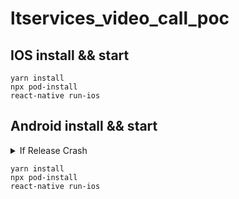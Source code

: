 # ltservices_video_call_poc

## IOS install && start
  ```
  yarn install
  npx pod-install
  react-native run-ios
  ```

## Android install && start
<details><summary>If Release Crash</summary>
`react-native-webrtc` android install error

Add this line to `android/gradle.properties`:

```
android.enableDexingArtifactTransform.desugaring=false

```
</details>

  ```
  yarn install
  npx pod-install
  react-native run-ios
  ```